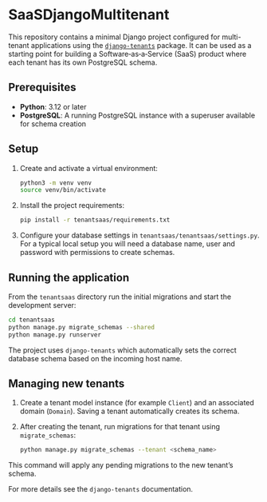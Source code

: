 # SaaSDjangoMultitenant

This repository contains a minimal Django project configured for multi-tenant applications using the [`django-tenants`](https://github.com/django-tenants/django-tenants) package. It can be used as a starting point for building a Software‑as‑a‑Service (SaaS) product where each tenant has its own PostgreSQL schema.

## Prerequisites

- **Python**: 3.12 or later
- **PostgreSQL**: A running PostgreSQL instance with a superuser available for schema creation

## Setup

1. Create and activate a virtual environment:

   ```bash
   python3 -m venv venv
   source venv/bin/activate
   ```

2. Install the project requirements:

   ```bash
   pip install -r tenantsaas/requirements.txt
   ```

3. Configure your database settings in `tenantsaas/tenantsaas/settings.py`. For a typical local setup you will need a database name, user and password with permissions to create schemas.

## Running the application

From the `tenantsaas` directory run the initial migrations and start the development server:

```bash
cd tenantsaas
python manage.py migrate_schemas --shared
python manage.py runserver
```

The project uses `django-tenants` which automatically sets the correct database schema based on the incoming host name.

## Managing new tenants

1. Create a tenant model instance (for example `Client`) and an associated domain (`Domain`). Saving a tenant automatically creates its schema.
2. After creating the tenant, run migrations for that tenant using `migrate_schemas`:

   ```bash
   python manage.py migrate_schemas --tenant <schema_name>
   ```

This command will apply any pending migrations to the new tenant’s schema.

For more details see the `django-tenants` documentation.
